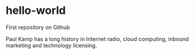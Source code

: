 # hello-world
First repository on Github

Paul Kamp has a long history in Internet radio, cloud computing, inbound marketing and technology licensing.

